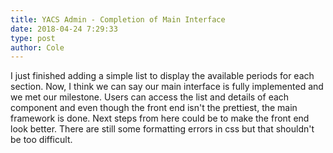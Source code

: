 ```yaml
---
title: YACS Admin - Completion of Main Interface
date: 2018-04-24 7:29:33 
type: post
author: Cole
---
```


I just finished adding a simple list to display the available periods for each section. Now, I think we can say our main interface is fully implemented and we met our milestone. Users can access the list and details of each component and even though the front end isn't the prettiest, the main framework is done. Next steps from here could be to make the front end look better. There are still some formatting errors in css but that shouldn't be too difficult.
